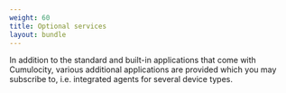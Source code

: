 ```yaml
---
weight: 60
title: Optional services
layout: bundle
---
```

In addition to the standard and built-in applications that come with Cumulocity, various additional applications are provided which you may subscribe to, i.e. integrated agents for several device types.